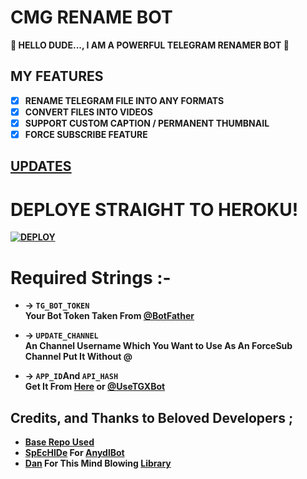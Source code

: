 <h1 align="left">
  <b>CMG RENAME BOT</b>
</h1>
 
<b>👋 HELLO DUDE..., I AM A POWERFUL TELEGRAM RENAMER BOT 🤖

## MY FEATURES

- [x] RENAME TELEGRAM FILE INTO ANY FORMATS
- [x] CONVERT FILES INTO VIDEOS 
- [x] SUPPORT CUSTOM CAPTION / PERMANENT THUMBNAIL 
- [x] FORCE SUBSCRIBE FEATURE

## [UPDATES](https://t.me/CINEMAGRAM_LINKS)

# DEPLOYE STRAIGHT TO HEROKU!

[![DEPLOY](https://www.herokucdn.com/deploy/button.svg)](https://heroku.com/deploy?template=https://github.com/TitterBuck/CMGRENAMERBOT)

# Required Strings :-

* -> `TG_BOT_TOKEN`<br> **Your Bot Token Taken From [@BotFather](https://t.me/botfather)**

* -> `UPDATE_CHANNEL`<br> **An Channel Username Which You Want to Use As An ForceSub Channel Put It Without @**

* -> `APP_ID`__And__ `API_HASH`<br>**Get It From [Here](http://www.my.telegram.org) or [@UseTGXBot](http://www.telegram.dog/UseTGXBot)**

## Credits, and Thanks to Beloved Developers ;

* [Base Repo Used](https://github.com/No-OnE-Kn0wS-Me/FileRenameBot)
* [SpEcHlDe](https://telegram.dog/SpEcHlDe) For [AnydlBot](https://github.com/SpEcHiDe/AnyDLBot)
* [Dan](https://github.com/delivrance) For This Mind Blowing [Library](https://github.com/pyrogram/pyrogram)
